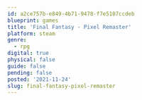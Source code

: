 ```yaml
---
id: a2ce757b-e849-4b71-9478-f7e5107ccdeb
blueprint: games
title: 'Final Fantasy - Pixel Remaster'
platform: steam
genre:
  - rpg
digital: true
physical: false
guide: false
pending: false
posted: '2021-11-24'
slug: final-fantasy-pixel-remaster
---
```

